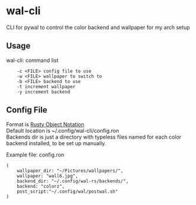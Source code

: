 # wal-cli
CLI for pywal to control the color backend and wallpaper for my arch setup

## Usage
wal-cli: command list
```
    -c <FILE> config file to use
    -w <FILE> wallpaper to switch to
    -b <FILE> backend to use
    -t increment wallpaper
    -y increment backend
```

## Config File
Format is [Rusty Object Notation](https://docs.rs/ron)  
Default location is ~/.config/wal-cli/config.ron  
Backends dir is just a directory with typeless files named for each color backend installed, to be set up manually.  

Example file: config.ron
```
(
    wallpaper_dir: "~/Pictures/wallpapers/",
    wallpaper: "wall6.jpg",
    backend_dir: "~/.config/wal-rs/backends/",
    backend: "colorz",
    post_script:"~/.config/wal/postwal.sh"
)
```
